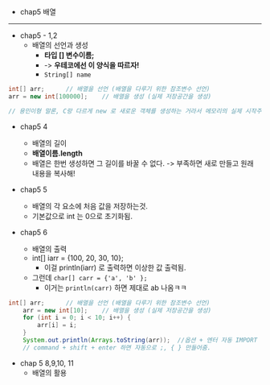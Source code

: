 - chap5 배열

---

- chap5 - 1,2
  - 배열의 선언과 생성
    - **타입 [] 변수이름;**
    - -> **우테코에선 이 양식을 따르자!**
    - ```String[] name```

``` JAVA
int[] arr;      // 배열을 선언 (배열을 다루기 위한 참조변수 선언)
arr = new int[100000];    // 배열을 생성 (실제 저장공간을 생성)

// 용민이형 말론, C랑 다르게 new 로 새로운 객체를 생성하는 거라서 메모리의 실제 시작주소랑 arr변수가 가리키는데가 다름. 포인터로 찝어주는 것처럼 실제 물리적 배열의 주소가 arr 변수에 저장됨.
```

- chap5 4
  - 배열의 길이
  - **배열이름.length**
  - 배열은 한번 생성하면 그 길이를 바꿀 수 없다. -> 부족하면 새로 만들고 원래 내용을 복사해!   

- chap5 5
  - 배열의 각 요소에 처음 값을 저장하는것.
  - 기본값으로 int 는 0으로 초기화됨.

- chap5 6
  - 배열의 출력
  - int[] iarr = {100, 20, 30, 10};
    - 이걸 println(iarr) 로 출력하면 이상한 값 출력됨.
  - 그런데 ```char[] carr = {'a', 'b' };```
    - 이거는 ```println(carr)``` 하면 제대로 ab 나옴ㅋㅋ

``` JAVA
int[] arr;      // 배열을 선언 (배열을 다루기 위한 참조변수 선언)
    arr = new int[10];    // 배열을 생성 (실제 저장공간을 생성)
    for (int i = 0; i < 10; i++) {
        arr[i] = i;
    }       
    System.out.println(Arrays.toString(arr));  //옵션 + 엔터 자동 IMPORT
    // command + shift + enter 하면 자동으로 ;, { } 만들어줌.
```

- chap 5 8,9,10, 11
  - 배열의 활용

